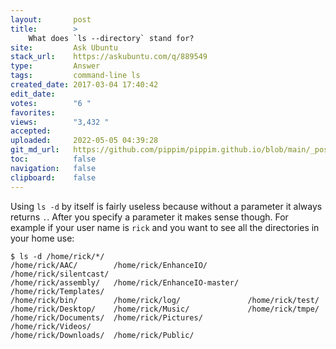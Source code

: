 ```yaml
---
layout:       post
title:        >
    What does `ls --directory` stand for?
site:         Ask Ubuntu
stack_url:    https://askubuntu.com/q/889549
type:         Answer
tags:         command-line ls
created_date: 2017-03-04 17:40:42
edit_date:    
votes:        "6 "
favorites:    
views:        "3,432 "
accepted:     
uploaded:     2022-05-05 04:39:28
git_md_url:   https://github.com/pippim/pippim.github.io/blob/main/_posts/2017/2017-03-04-What-does-_ls-directory_-stand-for_.md
toc:          false
navigation:   false
clipboard:    false
---
```


Using `ls -d` by itself is fairly useless because without a parameter it always returns `.`. After you specify a parameter it makes sense though. For example if your user name is `rick` and you want to see all the directories in your home use:

``` 
$ ls -d /home/rick/*/
/home/rick/AAC/        /home/rick/EnhanceIO/         /home/rick/silentcast/
/home/rick/assembly/   /home/rick/EnhanceIO-master/  /home/rick/Templates/
/home/rick/bin/        /home/rick/log/               /home/rick/test/
/home/rick/Desktop/    /home/rick/Music/             /home/rick/tmpe/
/home/rick/Documents/  /home/rick/Pictures/          /home/rick/Videos/
/home/rick/Downloads/  /home/rick/Public/
```

